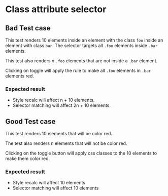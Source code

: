 # Class attribute selector

## Bad Test case

This test renders 10 elements inside an element with the class `foo` inside an element with class `bar`. The selector targets all `.foo` elements inside `.bar` elements.

This test also renders n `.foo` elements that are not inside a `.bar` element.

Clicking on toggle will apply the rule to make all `.foo` elements in `.bar` elements red.

### Expected result

- Style recalc will affect n + 10 elements.
- Selector matching will affect 2n + 10 elements.

## Good Test case

This test renders 10 elements that will be color red.

The test also renders n elements that will not be color red.

Clicking on the toggle button will apply css classes to the 10 elements to make them color red.


### Expected result

- Style recalc will affect 10 elements
- Selector matching will affect 10 elements

